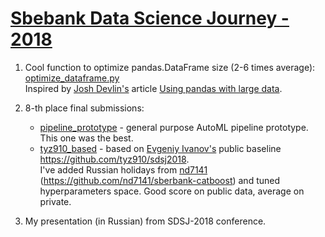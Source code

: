 # <a href=https://sdsj.sberbank.ai/ru/contest>Sbebank Data Science Journey - 2018</a>

1. Cool function to optimize pandas.DataFrame size (2-6 times average):
<a href=https://github.com/rshekhovtsov/sdsj-2018/blob/master/optimize_dataframe.py>optimize_dataframe.py</a><br> 
Inspired by <a href=https://www.dataquest.io/blog/author/josh>Josh Devlin's</a> article <a href=https://dataquest.io/blog/pandas-big-data>Using pandas with large data</a>.

2. 8-th place final submissions:
    - <a href=https://github.com/rshekhovtsov/sdsj-2018/tree/master/pipeline_prototype>pipeline_prototype</a> - general purpose AutoML pipeline prototype. This one was the best.
    - <a href=https://github.com/rshekhovtsov/sdsj-2018/tree/master/tyz910_based>tyz910_based</a> - based on <a href=https://github.com/tyz910>Evgeniy Ivanov's</a> public baseline https://github.com/tyz910/sdsj2018.
    <br>I've added Russian holidays from <a href=https://github.com/nd7141>nd7141</a> (https://github.com/nd7141/sberbank-catboost) and tuned hyperparameters space. Good score on public data, average on private.

3. My presentation (in Russian) from SDSJ-2018 conference.
